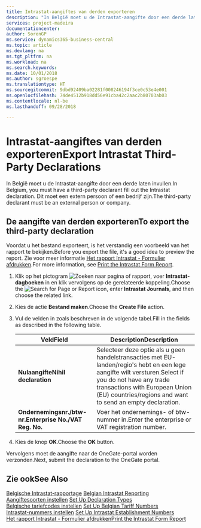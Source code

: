 ```yaml
---
title: Intrastat-aangiftes van derden exporteren
description: "In België moet u de Intrastat-aangifte door een derde laten invullen. Dit moet een extern persoon of een bedrijf zijn."
services: project-madeira
documentationcenter: 
author: SorenGP
ms.service: dynamics365-business-central
ms.topic: article
ms.devlang: na
ms.tgt_pltfrm: na
ms.workload: na
ms.search.keywords: 
ms.date: 10/01/2018
ms.author: sgroespe
ms.translationtype: HT
ms.sourcegitcommit: 9dbd92409ba02281f008246194f3ce0c53e4e001
ms.openlocfilehash: 74de4512b918dd56e91cba42c2aac2b80703ab03
ms.contentlocale: nl-be
ms.lasthandoff: 09/28/2018

---
```

# <a name="export-intrastat-third-party-declarations"></a><span data-ttu-id="31a57-104">Intrastat-aangiftes van derden exporteren</span><span class="sxs-lookup"><span data-stu-id="31a57-104">Export Intrastat Third-Party Declarations</span></span>
<span data-ttu-id="31a57-105">In België moet u de Intrastat-aangifte door een derde laten invullen.</span><span class="sxs-lookup"><span data-stu-id="31a57-105">In Belgium, you must have a third-party declarant fill out the Intrastat declaration.</span></span> <span data-ttu-id="31a57-106">Dit moet een extern persoon of een bedrijf zijn.</span><span class="sxs-lookup"><span data-stu-id="31a57-106">The third-party declarant must be an external person or company.</span></span> 

## <a name="to-export-the-third-party-declaration"></a><span data-ttu-id="31a57-107">De aangifte van derden exporteren</span><span class="sxs-lookup"><span data-stu-id="31a57-107">To export the third-party declaration</span></span>  
<span data-ttu-id="31a57-108">Voordat u het bestand exporteert, is het verstandig een voorbeeld van het rapport te bekijken.</span><span class="sxs-lookup"><span data-stu-id="31a57-108">Before you export the file, it's a good idea to preview the report.</span></span> <span data-ttu-id="31a57-109">Zie voor meer informatie [Het rapport Intrastat - Formulier afdrukken](how-to-print-the-intrastat-form-report.md).</span><span class="sxs-lookup"><span data-stu-id="31a57-109">For more information, see [Print the Intrastat Form Report](how-to-print-the-intrastat-form-report.md).</span></span>  

1.  <span data-ttu-id="31a57-110">Klik op het pictogram ![Zoeken naar pagina of rapport](../../media/ui-search/search_small.png "pictogram Zoeken naar pagina of rapport"), voer **Intrastat-dagboeken** in en klik vervolgens op de gerelateerde koppeling.</span><span class="sxs-lookup"><span data-stu-id="31a57-110">Choose the ![Search for Page or Report](../../media/ui-search/search_small.png "Search for Page or Report icon") icon, enter **Intrastat Journals**, and then choose the related link.</span></span>  
2.  <span data-ttu-id="31a57-111">Kies de actie **Bestand maken**.</span><span class="sxs-lookup"><span data-stu-id="31a57-111">Choose the **Create File** action.</span></span>  
3.  <span data-ttu-id="31a57-112">Vul de velden in zoals beschreven in de volgende tabel.</span><span class="sxs-lookup"><span data-stu-id="31a57-112">Fill in the fields as described in the following table.</span></span>  

    |<span data-ttu-id="31a57-113">Veld</span><span class="sxs-lookup"><span data-stu-id="31a57-113">Field</span></span>|<span data-ttu-id="31a57-114">Description</span><span class="sxs-lookup"><span data-stu-id="31a57-114">Description</span></span>|  
    |---------------------------------|---------------------------------------|  
    |<span data-ttu-id="31a57-115">**Nulaangifte**</span><span class="sxs-lookup"><span data-stu-id="31a57-115">**Nihil declaration**</span></span>|<span data-ttu-id="31a57-116">Selecteer deze optie als u geen handelstransacties met EU-landen/regio's hebt en een lege aangifte wilt versturen.</span><span class="sxs-lookup"><span data-stu-id="31a57-116">Select if you do not have any trade transactions with European Union (EU) countries/regions and want to send an empty declaration.</span></span>|  
    |<span data-ttu-id="31a57-117">**Ondernemingsnr./btw-nr.**</span><span class="sxs-lookup"><span data-stu-id="31a57-117">**Enterprise No./VAT Reg. No.**</span></span>|<span data-ttu-id="31a57-118">Voer het ondernemings- of btw-nummer in.</span><span class="sxs-lookup"><span data-stu-id="31a57-118">Enter the enterprise or VAT registration number.</span></span>|  
    
4.  <span data-ttu-id="31a57-119">Kies de knop **OK**.</span><span class="sxs-lookup"><span data-stu-id="31a57-119">Choose the **OK** button.</span></span>  

<span data-ttu-id="31a57-120">Vervolgens moet de aangifte naar de OneGate-portal worden verzonden.</span><span class="sxs-lookup"><span data-stu-id="31a57-120">Next, submit the declaration to the OneGate portal.</span></span>  

## <a name="see-also"></a><span data-ttu-id="31a57-121">Zie ook</span><span class="sxs-lookup"><span data-stu-id="31a57-121">See Also</span></span>  
 <span data-ttu-id="31a57-122">[Belgische Intrastat-rapportage](belgian-intrastat-reporting.md) </span><span class="sxs-lookup"><span data-stu-id="31a57-122">[Belgian Intrastat Reporting](belgian-intrastat-reporting.md) </span></span>  
 <span data-ttu-id="31a57-123">[Aangiftesoorten instellen](how-to-set-up-declaration-types.md) </span><span class="sxs-lookup"><span data-stu-id="31a57-123">[Set Up Declaration Types](how-to-set-up-declaration-types.md) </span></span>  
 <span data-ttu-id="31a57-124">[Belgische tariefcodes instellen](how-to-set-up-belgian-tariff-numbers.md) </span><span class="sxs-lookup"><span data-stu-id="31a57-124">[Set Up Belgian Tariff Numbers](how-to-set-up-belgian-tariff-numbers.md) </span></span>  
 <span data-ttu-id="31a57-125">[Intrastat-nummers instellen](how-to-set-up-intrastat-establishment-numbers.md) </span><span class="sxs-lookup"><span data-stu-id="31a57-125">[Set Up Intrastat Establishment Numbers](how-to-set-up-intrastat-establishment-numbers.md) </span></span>  
 [<span data-ttu-id="31a57-126">Het rapport Intrastat - Formulier afdrukken</span><span class="sxs-lookup"><span data-stu-id="31a57-126">Print the Intrastat Form Report</span></span>](how-to-print-the-intrastat-form-report.md)

